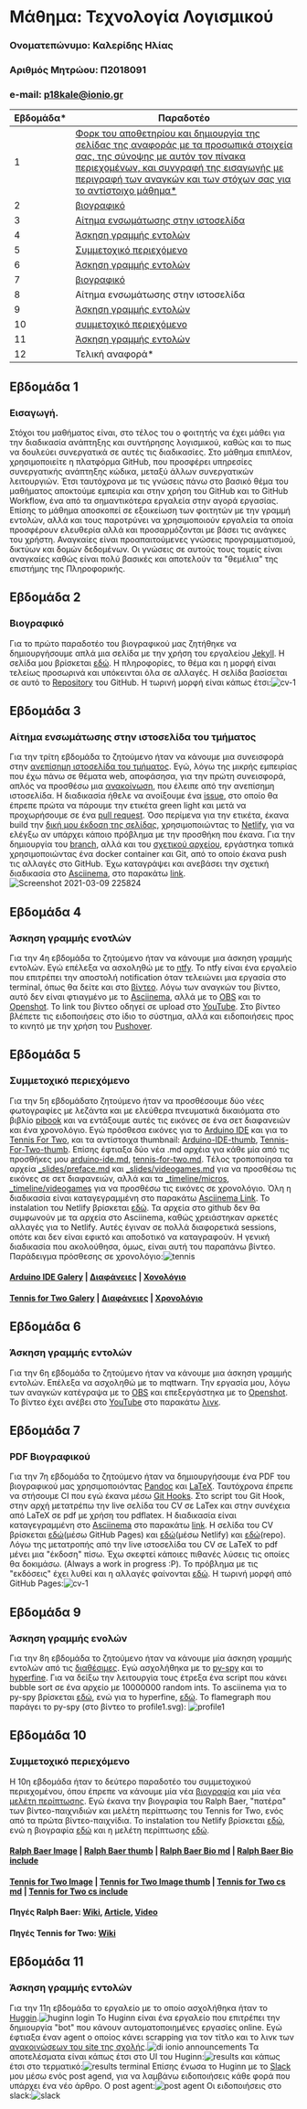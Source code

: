 # Μάθημα: Τεχνολογία Λογισμικού

### Ονοματεπώνυμο: Καλερίδης Ηλίας
  
### Αριθμός Μητρώου: Π2018091

### e-mail: p18kale@ionio.gr


| Εβδομάδα* | Παραδοτέο |
| --- | --- |
| 1 | [Φορκ του αποθετηρίου και δημιουργία της σελίδας της αναφοράς με τα προσωπικά στοιχεία σας, της σύνοψης με αυτόν τον πίνακα περιεχομένων, και συγγραφή της εισαγωγής με περιγραφή των αναγκών και των στόχων σας για το αντίστοιχο μάθημα*](#Εβδομάδα-1) |
| 2 | [βιογραφικό](#Εβδομάδα-2) |
| 3 | [Αίτημα ενσωμάτωσης στην ιστοσελίδα](#Εβδομάδα-3) |
| 4 | [Άσκηση γραμμής εντολών](#Εβδομάδα-4) |
| 5 | [Συμμετοχικό περιεχόμενο](#Εβδομάδα-5) |
| 6 | [Άσκηση γραμμής εντολών](#Eβδομάδα-6) |
| 7 | [βιογραφικό](#Εβδομάδα-7) |
| 8 | Αίτημα ενσωμάτωσης στην ιστοσελίδα |
| 9 | [Άσκηση γραμμής εντολών](#Εβδομάδα-9) |
| 10 | [συμμετοχικό περιεχόμενο](#Εβδομάδα-10) |
| 11 | [Άσκηση γραμμής εντολών](#Εβδομάδα-11) |
| 12 | Τελική αναφορά* |


## Εβδομάδα 1

### Εισαγωγή.
Στόχοι του μαθήματος είναι, στο τέλος του ο φοιτητής να έχει μάθει για την διαδικασία ανάπτηξης και συντήρησης λογισμικού, καθώς και το πως να δουλεύει συνεργατικά σε αυτές τις διαδικασίες. Στο μάθημα επιπλέον, χρησιμοποιείτε η πλατφόρμα GitHub, που προσφέρει υπηρεσίες συνεργατικής ανάπτηξης κώδικα, μεταξύ άλλων συνεργατικών λειτουργιών. Έτσι ταυτόχρονα με τις γνώσεις πάνω στο βασικό θέμα του μαθήματος αποκτούμε εμπειρία και στην χρήση του GitHub και το GitHub Workflow, ένα από τα σημαντικότερα εργαλεία στην αγορά εργασίας. Επίσης το μάθημα αποσκοπεί σε εξοικείωση των φοιτητών με την γραμμή εντολών, αλλά και τους παροτρύνει να χρησιμοποιούν εργαλεία τα οποία προσφέρουν ελευθερία αλλά και προσαρμόζονται με βάσει τις ανάγκες του χρήστη. Αναγκαίες είναι προαπαιτούμενες γνώσεις προγραμματισμού, δικτύων και δομών δεδομένων. Οι γνώσεις σε αυτούς τους τομείς είναι αναγκαίες καθώς είναι πολύ βασικές και αποτελούν τα "θεμέλια" της επιστήμης της Πληροφορικής.


## Εβδομάδα 2

### Βιογραφικό
Για το πρώτο παραδοτέο του βιογραφικού μας ζητήθηκε να δημιουργήσουμε απλά μια σελίδα με την χρήση του εργαλείου [Jekyll](https://jekyllrb.com/). Η σελίδα μου βρίσκεται [εδώ](https://elias2500.github.io/cv-1/). Η πληροφορίες, το θέμα και η μορφή είναι τελείως προσωρινά και υπόκεινται όλα σε αλλαγές. Η σελίδα βασίσεται σε αυτό το [Repository](https://github.com/elias2500/cv-1) του GitHub. Η τωρινή μορφή είναι κάπως έτσι:![cv-1](https://user-images.githubusercontent.com/44614923/113521412-01a89c80-95a2-11eb-9af8-7898d48206e2.png)

## Εβδομάδα 3

### Αίτημα ενσωμάτωσης στην ιστοσελίδα του τμήματος
Για την τρίτη εβδομάδα το ζητούμενο ήταν να κάνουμε μια συνεισφορά στην [ανεπίσημη ιστοσελίδα του τμήματος](https://epic-hamilton-da9ac8.netlify.app/). Εγώ, λόγω της μικρής εμπειρίας που έχω πάνω σε θέματα web, αποφάσησα, για την πρώτη συνεισφορά, απλός να προσθέσω μια [ανακοίνωση](https://epic-hamilton-da9ac8.netlify.app/posts/2021/02/19/ekdilosi-provolis-kai-enimerosis-sto-plaisio-tou-ergou-trumpet/), που έλειπε από την ανεπίσημη ιστοσελίδα. Η διαδικασία ήθελε να ανοίξουμε ένα [issue](https://github.com/ioniodi/sitegr/issues/119), στο οποίο θα έπρεπε πρώτα να πάρουμε την ετικέτα green light και μετά να προχωρήσουμε σε ένα [pull request](https://github.com/ioniodi/sitegr/pull/143). Όσο περίμενα για την ετικέτα, έκανα build την [δική μου έκδοση της σελίδας](https://amazing-brattain-89cab3.netlify.app/), χρησιμοποιώντας το [Netlify](https://www.netlify.com/), για να ελέγξω αν υπάρχει κάποιο πρόβλημα με την προσθήκη που έκανα. Για την δημιουργία του [branch](https://github.com/elias2500/sitegr/tree/demo-branch), αλλά και του [σχετικού αρχείου](https://github.com/elias2500/sitegr/blob/demo-branch/all_collections/_posts/2021-02-19-ekdilosi-provolis-kai-enimerosis-sto-plaisio-tou-ergou-TRUMPET.md), εργάστηκα τοπικά χρησιμοποιώντας ένα docker container και Git, από το οποίο έκανα push τις αλλαγές στο GitHub. Έχω καταγράψει και ανεβάσει την σχετική διαδικασία στο [Asciinema](https://asciinema.org/), στο παρακάτω [link](https://asciinema.org/a/397278).![Screenshot 2021-03-09 225824](https://user-images.githubusercontent.com/44614923/110537169-fee59380-812a-11eb-8954-d4d8409d5197.png)

## Εβδομάδα 4

### Άσκηση γραμμής ενοτλών
Για την 4η εβδομάδα το ζητούμενο ήταν να κάνουμε μια άσκηση γραμμής εντολών. Εγώ επέλεξα να ασxοληθώ με το [ntfy](https://github.com/dschep/ntfy). Το ntfy είναι ένα εργαλείο που επιτρέπει την αποστολή notification όταν τελειώνει μια εργασία στο terminal, όπως θα δείτε και στο [βίντεο](https://www.youtube.com/watch?v=fNVhC6bTTB8). Λόγω των αναγκών του βίντεο, αυτό δεν είναι φτιαγμένο με το [Asciinema](https://github.com/dschep/ntfy), αλλά με το [OBS](https://obsproject.com/) και το [Openshot](https://www.openshot.org/). To link του βίντεο οδηγεί σε upload στο [YouTube](https://www.youtube.com/). Στο βίντεο βλέπετε τις ειδοποιήσεις στο ίδιο το σύστημα, αλλά και ειδοποιήσεις προς το κινητό με την χρήση του [Pushover](https://pushover.net/).

## Εβδομάδα 5

### Συμμετοχικό περιεχόμενο
Για την 5η εβδομάδατο ζητούμενο ήταν να προσθέσουμε δύο νέες φωτογραφίες με λεζάντα και με ελεύθερα πνευματικά δικαιόματα στο βιβλίο [pibook](https://github.com/pibook) και να εντάξουμε αυτές τις εικόνες σε ένα σετ διαφανειών και ένα χρονολόγιο. Εγώ πρόσθεσα εικόνες για το [Arduino IDE](https://github.com/elias2500/images/blob/f77858b48b92c4cc160d1367f3f68a0872182dcf/arduino-ide.png) και για το [Tennis For Two](https://github.com/elias2500/images/blob/f77858b48b92c4cc160d1367f3f68a0872182dcf/tennis-for-two.jpg), και τα αντίστοιχα thumbnail: [Arduino-IDE-thumb](https://github.com/elias2500/images/blob/f77858b48b92c4cc160d1367f3f68a0872182dcf/arduino-ide-thumb.png), [Tennis-For-Two-thumb](https://github.com/elias2500/images/blob/f77858b48b92c4cc160d1367f3f68a0872182dcf/tennis-for-two-thumb.jpg). Επίσης έφτιαξα δύο νέα .md αρχέια για κάθε μία από τις προσθήκες μου [arduino-ide.md](https://github.com/elias2500/_gallery/blob/c66ffe4fce304f08b647a52616c9e5aecaad135f/arduino-ide.md), [tennis-for-two.md](https://github.com/elias2500/_gallery/blob/c66ffe4fce304f08b647a52616c9e5aecaad135f/tennis-for-two.md). Tέλος τροποποίησα τα αρχεία [_slides/preface.md](https://github.com/elias2500/site/blob/master/_slides/preface.md) και [_slides/videogames.md](https://github.com/elias2500/site/blob/master/_slides/videogames.md) για να προσθέσω τις εικόνες σε σετ διαφανειών, αλλά και τα [_timeline/micros](https://github.com/elias2500/site/blob/master/_timeline/micros.md), [_timeline/videogames](https://github.com/elias2500/site/blob/master/_timeline/videogames.md) για να προσθέσω τις εικόνες σε χρονολόγιο. Όλη η διαδικασία είναι καταγεγραμμένη στο παρακάτω [Asciinema Link](https://asciinema.org/a/401042). To instalation του Netlify βρίσκεται [εδώ](https://adoring-hugle-45db8e.netlify.app/). Τα αρχεία στο github δεν θα συμφωνούν με τα αρχεία στο Asciinema, καθώς χρειάστηκαν αρκετές αλλαγές για το Netlify. Αυτές έγιναν σε πολλά διαφορετικά sessions, οπότε και δεν είναι εφικτό και αποδοτικό να καταγραφούν. Η γενική διαδικασία που ακολούθησα, όμως, είναι αυτή του παραπάνω βίντεο. Παράδειγμα πρόσθεσης σε χρονολόγιο:![tennis](https://user-images.githubusercontent.com/44614923/112877315-48445580-90cf-11eb-9ece-52b29daa69b0.png)

#### [Arduino IDE Galery](https://60a57c50dda17200e096c71a--adoring-hugle-45db8e.netlify.app//gallery/arduino-ide/) | [Διαφάνειες](https://60a57c50dda17200e096c71a--adoring-hugle-45db8e.netlify.app//slides/preface/) | [Χονολόγιο](https://60a57c50dda17200e096c71a--adoring-hugle-45db8e.netlify.app//timeline/micros/)
#### [Tennis for Two Galery](https://adoring-hugle-45db8e.netlify.app/gallery/tennis-for-two/) | [Διαφάνειες](https://adoring-hugle-45db8e.netlify.app/slides/videogames/) | [Χρονολόγιο](https://adoring-hugle-45db8e.netlify.app/timeline/videogames/)

## Eβδομάδα 6

### Άσκηση γραμμής εντολών
Για την 6η εβδομάδα το ζητούμενο ήταν να κάνουμε μια άσκηση γραμμής εντολών. Επέλεξα να ασχοληθώ με το mqttwarn. Την εργασία μου, λόγω των αναγκών κατέγραψα με το [OBS](https://obsproject.com/) και επεξεργάστηκα με το [Openshot](https://www.openshot.org/). Το βίντεο έχει ανέβει στο [YouTube](https://www.youtube.com/) στο παρακάτω [λινκ](https://www.youtube.com/watch?v=sRq9zGL1MUY).

## Εβδομάδα 7
### PDF Βιογραφικού
Για την 7η εβδομάδα το ζητούμενο ήταν να δημιουργήσουμε ένα PDF του βιογραφικού μας χρησιμοποιόντας [Pandoc](https://pandoc.org/) και [LaTeX](https://www.latex-project.org/). Ταυτόχρονα έπρεπε να στήσουμε CI που εγώ έκανα μέσω [Git Hooks](https://www.atlassian.com/git/tutorials/git-hooks). Στο script του Git Hook, στην αρχή μετατρέπω την live σελίδα του CV σε LaTex και στην συνέχεια από LaTeX σε pdf με χρήση του pdflatex. Η διαδικασία είναι καταγεγραμμένη στο [Asciinema](https://asciinema.org/) στο παρακάτω [link](https://asciinema.org/a/405112). H σελίδα του CV βρίσκεται [εδώ](https://elias2500.github.io/cv-1/)(μέσω GitHub Pages) και [εδώ](https://elias2500-cv.netlify.app/)(μέσω Netlify) και [εδώ](https://github.com/elias2500/cv-1)(repo). Λόγω της μετατροπής από την live ιστοσελίδα του CV σε LaTeX το pdf μένει μια "έκδοση" πίσω. Έχω σκεφτεί κάποιες πιθανές λύσεις τις οποίες θα δοκιμάσω. (Always a work in progress :P). Το πρόβλημα με τις "εκδόσεις" έχει λυθεί και η αλλαγές φαίνονται [εδώ](https://asciinema.org/a/405203). Η τωρινή μορφή από GitHub Pages:![cv-1](https://user-images.githubusercontent.com/44614923/113521293-3bc56e80-95a1-11eb-8288-dfdd5427cfde.png)

## Εβδομάδα 9 
### Άσκηση γραμμής ενολών
Για την 8η εβδομάδα το ζητούμενο ήταν να κάνουμε μία άσκηση γραμμής εντολών από τις [διαθέσιμες](https://github.com/epidrome/dokey#software). Εγώ ασχολήθηκα με το [py-spy](https://github.com/benfred/py-spy) και το [hyperfine](https://github.com/sharkdp/hyperfine). Για να δείξω την λειτουργία τους έτρεξα ένα script που κάνει bubble sort σε ένα αρχείο με 10000000 random ints. Το asciinema για το py-spy βρίσκεται [εδώ](https://asciinema.org/a/409884), ενώ για το hyperfine, [εδώ](https://asciinema.org/a/409875). To flamegraph που παράγει το py-spy (στο βίντεο το profile1.svg):
![profile1](https://user-images.githubusercontent.com/44614923/116007842-5b890900-a61a-11eb-9101-2fc5ee6cee8a.jpg)

## Εβδομάδα 10
### Συμμετοχικό περιεχόμενο
H 10η εβδομάδα ήταν το δεύτερο παραδοτέο του συμμετοχικού περιεχομένου, όπου έπρεπε να κάνουμε μία νέα [βιογραφία](https://github.com/pibook/site/tree/master/_biography) και μία νέα [μελέτη περίπτωσης](https://github.com/pibook/site/tree/master/_case-study). Εγώ έκανα την βιογραφία του Ralph Baer, "πατέρα" των βίντεο-παιχνιδιών και μελέτη περίπτωσης του Tennis for Two, ενός από τα πρώτα βίντεο-παιχνίδια. Το instalation του Netlify βρίσκεται [εδώ](https://adoring-hugle-45db8e.netlify.app/), ενώ η βιογραφία [εδώ](https://adoring-hugle-45db8e.netlify.app/biography/ralph-baer/) και η μελέτη περίπτωσης [εδώ](https://adoring-hugle-45db8e.netlify.app/case-study/tennis-for-two-cs/).

#### [Ralph Baer Image](https://github.com/elias2500/images/blob/a8bb11801535959eca920c02ef7c5b9e3fe50dac/ralph.jpg) | [Ralph Baer thumb](https://github.com/elias2500/images/blob/a8bb11801535959eca920c02ef7c5b9e3fe50dac/ralph-thumb.jpg) | [Ralph Baer Bio md](https://github.com/elias2500/site/blob/master/_biography/ralph-baer.md) | [Ralph Baer Bio include](https://github.com/elias2500/extras/blob/f0cf315f408f1416049eafe6948b20decb7a569f/bio-baer.md)
#### [Tennis for Two Image](https://github.com/elias2500/images/blob/a8bb11801535959eca920c02ef7c5b9e3fe50dac/tennis-for-two.jpg) | [Tennis for Two Image thumb](https://github.com/elias2500/images/blob/a8bb11801535959eca920c02ef7c5b9e3fe50dac/tennis-for-two-thumb.jpg) | [Tennis for Two cs md](https://github.com/elias2500/site/blob/master/_case-study/tennis-for-two-cs.md) | [Tennis for Two cs include](https://github.com/elias2500/extras/blob/f0cf315f408f1416049eafe6948b20decb7a569f/cs-tennis-for-two.md)

#### Πηγές Ralph Baer: [Wiki](https://en.wikipedia.org/wiki/Ralph_H._Baer), [Article](https://www.baesystems.com/en/feature/father-of-video-games), [Video](https://www.youtube.com/watch?v=83ThW_HjtBg&t=760s)
#### Πηγές Tennis for Two: [Wiki](https://en.wikipedia.org/wiki/Tennis_for_Two)

## Εβδομάδα 11
###  Άσκηση γραμμής εντολών 
Για την 11η εβδομάδα το εργαλείο με το οποίο ασχολήθηκα ήταν το [Huggin](https://github.com/huginn/huginn).![huginn login](https://user-images.githubusercontent.com/44614923/119268090-054bbd80-bbfa-11eb-9935-982776228612.png)
Το Huginn είναι ένα εργαλείο που επιτρέπει την δημιουργία "bot" που κάνουν αυτοματοποιημένες εργασίες online. Εγώ έφτιαξα έναν agent ο οποίος κάνει scrapping για τον τίτλο και το λινκ των [ανακοινώσεων του site της σχολής](https://di.ionio.gr/gr/news/all-news/).![di ionio  announcements](https://user-images.githubusercontent.com/44614923/119268336-24971a80-bbfb-11eb-9dcd-696c0f730a9f.png)
Τα αποτελέσματα είναι κάπως έτσι στο UI του Huginn:![results](https://user-images.githubusercontent.com/44614923/119268466-d0406a80-bbfb-11eb-981f-4872f8e24e2f.png)
και κάπως έτσι στο τερματικό:![results terminal](https://user-images.githubusercontent.com/44614923/119268515-08e04400-bbfc-11eb-9c21-2f9fd11e4b8b.png)
Επίσης ένωσα το Huginn με το [Slack](https://slack.com/intl/en-gr/) μου μέσω ενός post agend, για να λαμβάνω ειδοποιήσεις κάθε φορά που υπάρχει ένα νέο άρθρο.
Ο post agent:![post agent](https://user-images.githubusercontent.com/44614923/119269233-45fa0580-bbff-11eb-973f-dacb04c9fb05.png)
Οι ειδοποιήσεις στο slack:![slack](https://user-images.githubusercontent.com/44614923/119269243-514d3100-bbff-11eb-99e2-4c229be386db.png)



